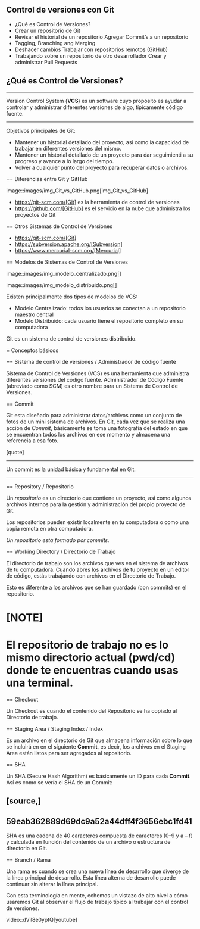 ## Control de versiones con Git

 - ¿Qué es Control de Versiones?
 - Crear un repositorio de Git
 - Revisar el historial de un repositorio Agregar Commit’s a un repositorio
 - Tagging, Branching ang Merging
 - Deshacer cambios Trabajar con repositorios remotos (GitHub)
 - Trabajando sobre un repositorio de otro desarrollador Crear y administrar Pull Requests

## ¿Qué es Control de Versiones?

____
Version Control System (**VCS**) es un software cuyo propósito es ayudar a controlar y administrar diferentes versiones de algo, típicamente código fuente.
____

Objetivos principales de Git:

* Mantener un historial detallado del proyecto, así como la capacidad de trabajar en diferentes versiones del mismo. 
* Mantener un historial detallado de un proyecto para dar seguimienti a su progreso y avance a lo largo del tiempo. 
* Volver a cualquier punto del proyecto para recuperar datos o archivos.

== Diferencias entre Git y GitHub

image::images/img_Git_vs_GitHub.png[img_Git_vs_GitHub]

* https://git-scm.com/[Git] es la herramienta de control de versiones
* https://github.com/[GitHub] es el servicio en la nube que administra los proyectos de Git

== Otros Sistemas de Control de Versiones

* https://git-scm.com/[Git]
* https://subversion.apache.org/[Subversion]
* https://www.mercurial-scm.org/[Mercurial]

== Modelos de Sistemas de Control de Versiones

image::images/img_modelo_centralizado.png[]

image::images/img_modelo_distribuido.png[]

Existen principalmente dos tipos de modelos de VCS:

* Modelo Centralizado: todos los usuarios se conectan a un repositorio maestro central
* Modelo Distribuido: cada usuario tiene el repositorio completo en su computadora

Git  es un sistema de control de versiones distribuido.

= Conceptos básicos

== Sistema de control de versiones / Administrador de código fuente

Sistema de Control de Versiones (VCS) es una herramienta que administra diferentes versiones del código fuente. Administrador de Código Fuente (abreviado como SCM) es otro nombre para un Sistema de Control de Versiones.

== Commit

Git esta diseñado para administrar datos/archivos como un conjunto de fotos de un mini sistema de archivos. En Git, cada vez que se realiza una acción de *Commit*, básicamente se toma una fotografía del estado en que se encuentran todos los archivos en ese momento y almacena una referencia a esa foto.

[quote]
____
Un commit es la unidad básica y fundamental en Git.
____

== Repository / Repositorio

Un *repositorio* es un directorio que contiene un proyecto, así como algunos archivos internos para la gestión y administración del propio proyecto de Git.

Los repositorios pueden existir localmente en tu computadora o como una copia remota en otra computadora. 

*Un repositorio está formado por commits.*

== Working Directory / Directorio de Trabajo

El directorio de trabajo son los archivos que ves en el sistema de archivos de tu computadora. Cuando abres los archivos de tu proyecto en un editor de código, estás trabajando con archivos en el Directorio de Trabajo.

Esto es diferente a los archivos que se han guardado (con commits) en el repositorio.

[NOTE]
====
El repositorio de trabajo no es lo mismo directorio actual (pwd/cd) donde te encuentras cuando usas una terminal.
====

== Checkout

Un Checkout es cuando el contenido del Repositorio se ha copiado al Directorio de trabajo.

== Staging Area / Staging Index / Index

Es un archivo en el directorio de Git que almacena información sobre lo que se incluirá en en el siguiente **Commit**, es decir, los archivos en el Staging Area están listos para ser agregados al repositorio.

== SHA

Un SHA (Secure Hash Algorithm) es básicamente un ID para cada **Commit**. Así es como se vería el SHA de un Commit:

[source,]
----
59eab362889d69dc9a52a44dff4f3656ebc1fd41
----

SHA es una cadena de 40 caracteres compuesta de caracteres (0–9 y a – f) y calculada en función del contenido de un archivo o estructura de directorio en Git.

== Branch / Rama

Una rama es cuando se crea una nueva línea de desarrollo que diverge de la línea principal de desarrollo. Esta línea alterna de desarrollo puede continuar sin alterar la línea principal.

Con esta terminología en mente, echemos un vistazo de alto nivel a cómo usaremos Git al observar el flujo de trabajo típico al trabajar con el control de versiones.

video::dVil8e0yptQ[youtube]

<!--stackedit_data:
eyJoaXN0b3J5IjpbLTExNjI5NzM4MTldfQ==
-->